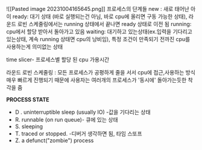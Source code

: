 ![[Pasted image 20231004165645.png]]
프로세스의 단계들
	new : 새로 태어난 아이
	ready: 대기 상태 (바로 실행되는건 아님, 바로 cpu에 올리면 구동 가능한 상태), 라운드 로빈 스케줄링에서는 running 상태에서 끝나면 ready 상태로 이전 됨
	running: cpu에서 할당 받아서 돌아가고 있음
	waiting: 대기하고 있는상태(ex.입력을 기다리고 있는상태, 계속 running 상태면 cpu의 낭비임), 특정 조건이 만족되기 전까진 cpu를 사용하는게 의미없는 상태



time slicer- 프로세스별 할당 된 cpu 가용시간 

라운드 로빈 스케줄링 : 모든 프로세스가 공평하게 줄을 서서 cpu에 접근,사용하는 방식
매우 빠르게 진행되기 때문에 사용자는 여러개의 프로세스가 '동시에' 돌아가는듯한 착각을 줌


**PROCESS STATE**
- D .  uninterruptible sleep (usually IO) -값을 기다리는 상태
- R.  runnable (on run queue)- 큐에 있는 상태 
- S.  sleeping
- T. traced or stopped. -디버거 생각하면 됨, 타임 스또프
- Z. a defunct("zombie") process


